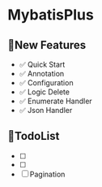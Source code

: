 # MybatisPlus

## 🎉New Features

- ✅ Quick Start
- ✅ Annotation
- ✅ Configuration
- ✅ Logic Delete
- ✅ Enumerate Handler
- ✅ Json Handler

## 🎈TodoList

- [ ] 
- [ ] 
- [ ] Pagination
